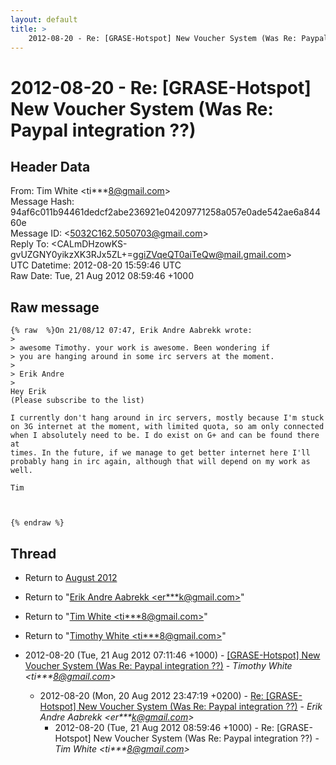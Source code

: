 ```yaml
---
layout: default
title: >
    2012-08-20 - Re: [GRASE-Hotspot] New Voucher System (Was Re: Paypal integration ??)
---
```


# 2012-08-20 - Re: [GRASE-Hotspot] New Voucher System (Was Re: Paypal integration ??)

## Header Data

From: Tim White \<ti***8@gmail.com\><br>
Message Hash: 94af6c011b94461dedcf2abe236921e04209771258a057e0ade542ae6a84460e<br>
Message ID: \<5032C162.5050703@gmail.com\><br>
Reply To: \<CALmDHzowKS-gvUZGNY0yikzXK3RJx5ZL+=ggiZVqeQT0aiTeQw@mail.gmail.com\><br>
UTC Datetime: 2012-08-20 15:59:46 UTC<br>
Raw Date: Tue, 21 Aug 2012 08:59:46 +1000<br>

## Raw message

```
{% raw  %}On 21/08/12 07:47, Erik Andre Aabrekk wrote:
>
> awesome Timothy. your work is awesome. Been wondering if
> you are hanging around in some irc servers at the moment.
>
> Erik Andre
>
Hey Erik
(Please subscribe to the list)

I currently don't hang around in irc servers, mostly because I'm stuck 
on 3G internet at the moment, with limited quota, so am only connected 
when I absolutely need to be. I do exist on G+ and can be found there at 
times. In the future, if we manage to get better internet here I'll 
probably hang in irc again, although that will depend on my work as well.

Tim



{% endraw %}
```

## Thread

+ Return to [August 2012](/archive/2012/08)

+ Return to "[Erik Andre Aabrekk <er***k<span>@</span>gmail.com>](/authors/er___k_at_gmail_com)"
+ Return to "[Tim White <ti***8<span>@</span>gmail.com>](/authors/ti___8_at_gmail_com)"
+ Return to "[Timothy White <ti***8<span>@</span>gmail.com>](/authors/ti___8_at_gmail_com)"

+ 2012-08-20 (Tue, 21 Aug 2012 07:11:46 +1000) - [[GRASE-Hotspot] New Voucher System (Was Re: Paypal integration ??)](/archive/2012/08/df9fb7483f0b957e77997eefc99cce013b3a06773786724615e3ac9adbd23c27) - _Timothy White \<ti***8@gmail.com\>_
  + 2012-08-20 (Mon, 20 Aug 2012 23:47:19 +0200) - [Re: [GRASE-Hotspot] New Voucher System (Was Re: Paypal integration	??)](/archive/2012/08/44f50535574ec3238c6f3e4cf7a4d25a5b4cfde5656c45f4b5a5e9f6b06f3a4f) - _Erik Andre Aabrekk \<er***k@gmail.com\>_
    + 2012-08-20 (Tue, 21 Aug 2012 08:59:46 +1000) - Re: [GRASE-Hotspot] New Voucher System (Was Re: Paypal integration ??) - _Tim White \<ti***8@gmail.com\>_

